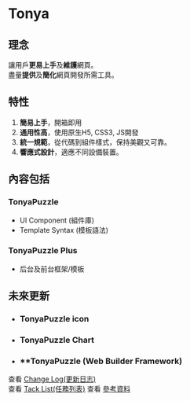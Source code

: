 # Tonya
## 理念
讓用戶**更易上手**及**維護**網頁。  
盡量**提供**及**簡化**網頁開發所需工具。
 
## 特性
1. **簡易上手**，開箱即用
2. **通用性高**，使用原生H5, CSS3, JS開發
3. **統一規範**，從代碼到組件樣式，保持美觀又可靠。
4. **響應式設計**，適應不同設備裝置。
   
## 內容包括
### **TonyaPuzzle**
- UI Component (組件庫)
- Template Syntax (模板語法)
### **TonyaPuzzle Plus**
- 后台及前台框架/模板

## 未來更新
- ### **TonyaPuzzle icon**
- ### **TonyaPuzzle Chart**
- ### **TonyaPuzzle (Web Builder Framework)

查看 [Change Log(更新日志)](changelog.md)  
查看 [Tack List(任務列表)](TackLis.md)
查看 [參考資料](ReferenceData.md)

<!-- (- 4的倍數，偶數思維) -->
<!-- 模組化 -->